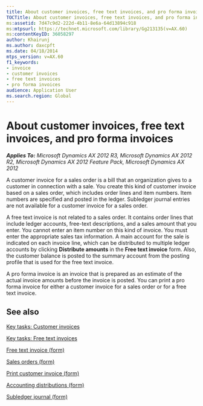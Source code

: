 ```yaml
---
title: About customer invoices, free text invoices, and pro forma invoices
TOCTitle: About customer invoices, free text invoices, and pro forma invoices
ms:assetid: 7d47c9d2-222d-4b11-8e6a-64d13894c918
ms:mtpsurl: https://technet.microsoft.com/library/Gg213135(v=AX.60)
ms:contentKeyID: 36058297
author: Khairunj
ms.author: daxcpft
ms.date: 04/18/2014
mtps_version: v=AX.60
f1_keywords:
- invoice
- customer invoices
- free text invoices
- pro forma invoices
audience: Application User
ms.search.region: Global
---
```


# About customer invoices, free text invoices, and pro forma invoices 


_**Applies To:** Microsoft Dynamics AX 2012 R3, Microsoft Dynamics AX 2012 R2, Microsoft Dynamics AX 2012 Feature Pack, Microsoft Dynamics AX 2012_

A customer invoice for a sales order is a bill that an organization gives to a customer in connection with a sale. You create this kind of customer invoice based on a sales order, which includes order lines and item numbers. Item numbers are specified and posted in the ledger. Subledger journal entries are not available for a customer invoice for a sales order.

A free text invoice is not related to a sales order. It contains order lines that include ledger accounts, free-text descriptions, and a sales amount that you enter. You cannot enter an item number on this kind of invoice. You must enter the appropriate sales tax information. A main account for the sale is indicated on each invoice line, which can be distributed to multiple ledger accounts by clicking **Distribute amounts** in the **Free text invoice** form. Also, the customer balance is posted to the summary account from the posting profile that is used for the free text invoice.

A pro forma invoice is an invoice that is prepared as an estimate of the actual invoice amounts before the invoice is posted. You can print a pro forma invoice for either a customer invoice for a sales order or for a free text invoice.

## See also

[Key tasks: Customer invoices](key-tasks-customer-invoices.md)

[Key tasks: Free text invoices](key-tasks-free-text-invoices.md)

[Free text invoice (form)](https://technet.microsoft.com/library/aa556897\(v=ax.60\))

[Sales orders (form)](https://technet.microsoft.com/library/aa585863\(v=ax.60\))

[Print customer invoice (form)](https://technet.microsoft.com/library/hh242517\(v=ax.60\))

[Accounting distributions (form)](https://technet.microsoft.com/library/hh209296\(v=ax.60\))

[Subledger journal (form)](https://technet.microsoft.com/library/hh208685\(v=ax.60\))

  


